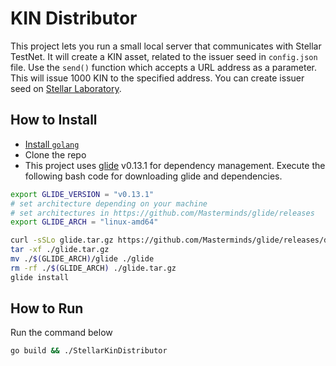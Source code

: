 # KIN Distributor
This project lets you run a small local server that communicates with Stellar TestNet.
It will create a KIN asset, related to the issuer seed in `config.json` file.
Use the `send()` function which accepts a URL address as a parameter. This will issue 1000 KIN to the specified address.
You can create issuer seed on [Stellar Laboratory](https://www.stellar.org/laboratory/#account-creator?network=test).


## How to Install
* [Install `golang`](https://golang.org/doc/install#install)
* Clone the repo
* This project uses [glide](https://github.com/Masterminds/glide) v0.13.1 for dependency management. Execute the following bash code for downloading glide and dependencies.  

```bash
export GLIDE_VERSION = "v0.13.1"
# set architecture depending on your machine
# set architectures in https://github.com/Masterminds/glide/releases
export GLIDE_ARCH = "linux-amd64"

curl -sSLo glide.tar.gz https://github.com/Masterminds/glide/releases/download/$(GLIDE_VERSION)/glide-$(GLIDE_VERSION)-$(GLIDE_ARCH).tar.gz
tar -xf ./glide.tar.gz
mv ./$(GLIDE_ARCH)/glide ./glide
rm -rf ./$(GLIDE_ARCH) ./glide.tar.gz
glide install
```


## How to Run
Run the command below
```bash
go build && ./StellarKinDistributor
```